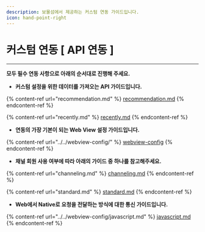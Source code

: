 ```yaml
---
description: 보물섬에서 제공하는 커스텀 연동 가이드입니다.
icon: hand-point-right
---
```


# 커스텀 연동 \[ API 연동 ]

***

**모두 필수 연동 사항으로 아래의 순서대로 진행해 주세요.**



* **커스텀 설정을 위한 데이터를 가져오는 API 가이드입니다.**

{% content-ref url="recommendation.md" %}
[recommendation.md](recommendation.md)
{% endcontent-ref %}

{% content-ref url="recently.md" %}
[recently.md](recently.md)
{% endcontent-ref %}

* **연동의 가장 기본이 되는 Web View 설정 가이드입니다.**

{% content-ref url="../../webview-config/" %}
[webview-config](../../webview-config/)
{% endcontent-ref %}

* **채널 회원 사용 여부에 따라 아래의 가이드 중 하나를 참고해주세요.**

{% content-ref url="channeling.md" %}
[channeling.md](channeling.md)
{% endcontent-ref %}

{% content-ref url="standard.md" %}
[standard.md](standard.md)
{% endcontent-ref %}

* **Web에서 Native로 요청을 전달하는 방식에 대한 통신 가이드입니다.**

{% content-ref url="../../webview-config/javascript.md" %}
[javascript.md](../../webview-config/javascript.md)
{% endcontent-ref %}

